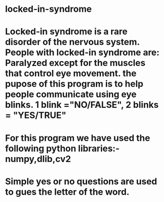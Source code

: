# locked-in-syndrome
# Locked-in syndrome is a rare disorder of the nervous system. People with locked-in syndrome are: Paralyzed except for the muscles that control eye movement. the pupose of this program is to help people communicate using eye blinks. 1 blink ="NO/FALSE", 2 blinks = "YES/TRUE" 
# For this program we have used the following python libraries:-numpy,dlib,cv2
# Simple yes or no questions are used to gues the letter of the word. 

